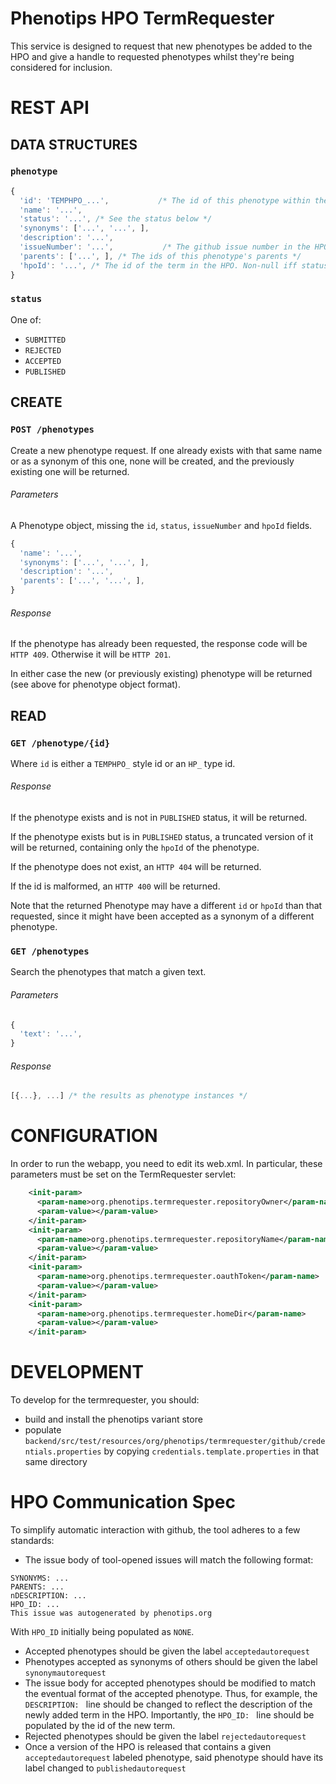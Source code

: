 Phenotips HPO TermRequester
===========================

This service is designed to request that new phenotypes be added to the HPO and give a handle
to requested phenotypes whilst they're being considered for inclusion.

REST API
========

DATA STRUCTURES
---------------

### `phenotype`

```javascript
{
  'id': 'TEMPHPO_...',           /* The id of this phenotype within the request service */
  'name': '...',
  'status': '...', /* See the status below */
  'synonyms': ['...', '...', ],
  'description': '...',
  'issueNumber': '...',           /* The github issue number in the HPO's github */
  'parents': ['...', ], /* The ids of this phenotype's parents */
  'hpoId': '...', /* The id of the term in the HPO. Non-null iff status == ACCEPTED */
}
```

### `status`

One of:

- `SUBMITTED`
- `REJECTED`
- `ACCEPTED`
- `PUBLISHED`

CREATE
------

### `POST /phenotypes`

Create a new phenotype request.
If one already exists with that same name or as a synonym of this one, none will be
created, and the previously existing one will be returned.

###### Parameters

A Phenotype object, missing the `id`, `status`, `issueNumber` and `hpoId` fields.

```javascript
{
  'name': '...',
  'synonyms': ['...', '...', ],
  'description': '...',
  'parents': ['...', '...', ],
}
```

###### Response

If the phenotype has already been requested, the response code will be `HTTP 409`.
Otherwise it will be `HTTP 201`.

In either case the new (or previously existing) phenotype will be returned
(see above for phenotype object format).

READ
----

### `GET /phenotype/{id}`

Where `id` is either a `TEMPHPO_` style id or an `HP_` type id.

###### Response

If the phenotype exists and is not in `PUBLISHED` status, it will be returned.

If the phenotype exists but is in `PUBLISHED` status, a truncated version of it will be returned,
containing only the `hpoId` of the phenotype.

If the phenotype does not exist, an `HTTP 404` will be returned.

If the id is malformed, an `HTTP 400` will be returned.

Note that the returned Phenotype may have a different `id` or `hpoId` than that requested,
since it might have been accepted as a synonym of a different phenotype.

### `GET /phenotypes`

Search the phenotypes that match a given text.

###### Parameters

```javascript
{
  'text': '...',
}
```

###### Response

```javascript
[{...}, ...] /* the results as phenotype instances */
```

CONFIGURATION
=============

In order to run the webapp, you need to edit its web.xml. In particular, these parameters must
be set on the TermRequester servlet:

```xml
    <init-param>
      <param-name>org.phenotips.termrequester.repositoryOwner</param-name>
      <param-value></param-value>
    </init-param>
    <init-param>
      <param-name>org.phenotips.termrequester.repositoryName</param-name>
      <param-value></param-value>
    </init-param>
    <init-param>
      <param-name>org.phenotips.termrequester.oauthToken</param-name>
      <param-value></param-value>
    </init-param>
    <init-param>
      <param-name>org.phenotips.termrequester.homeDir</param-name>
      <param-value></param-value>
    </init-param>
```

DEVELOPMENT
===========

To develop for the termrequester, you should:

- build and install the phenotips variant store
- populate `backend/src/test/resources/org/phenotips/termrequester/github/credentials.properties`
  by copying `credentials.template.properties` in that same directory


HPO Communication Spec
======================

To simplify automatic interaction with github, the tool adheres to a few standards:

- The issue body of tool-opened issues will match the following format:
```
SYNONYMS: ...
PARENTS: ...
nDESCRIPTION: ...
HPO_ID: ...
This issue was autogenerated by phenotips.org
```
  With `HPO_ID` initially being populated as `NONE`.
- Accepted phenotypes should be given the label `acceptedautorequest`
- Phenotypes accepted as synonyms of others should be given the label `synonymautorequest`
- The issue body for accepted phenotypes should be modified to match the eventual format of the
  accepted phenotype. Thus, for example, the `DESCRIPTION: ` line should be changed to reflect
  the description of the newly added term in the HPO. Importantly, the `HPO_ID: ` line should
  be populated by the id of the new term.
- Rejected phenotypes should be given the label `rejectedautorequest`
- Once a version of the HPO is released that contains a given `acceptedautorequest` labeled phenotype,
  said phenotype should have its label changed to `publishedautorequest`
